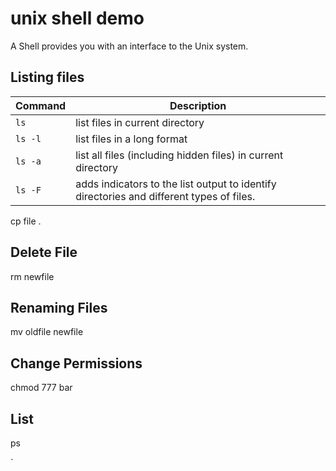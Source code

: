 # unix shell demo
A Shell provides you with an interface to the Unix system.


## Listing files
| Command | Description |
| --- | --- |
| `ls` | list files in current directory |
| `ls -l`	| list files in a long format |
| `ls -a` |	list all files (including hidden files) in current directory
| `ls -F` |	adds indicators to the list output to identify directories and different types of files.



cp file .

## Delete File
rm newfile

## Renaming Files
mv oldfile newfile

## Change Permissions
chmod 777 bar

## List 
ps


`
